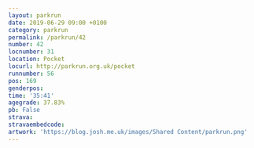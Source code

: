 ```yaml
---
layout: parkrun
date: 2019-06-29 09:00 +0100
category: parkrun
permalink: /parkrun/42
number: 42
locnumber: 31
location: Pocket
locurl: http://parkrun.org.uk/pocket
runnumber: 56
pos: 169
genderpos: 
time: '35:41'
agegrade: 37.83%
pb: False
strava: 
stravaembedcode:
artwork: 'https://blog.josh.me.uk/images/Shared Content/parkrun.png'
---
```


